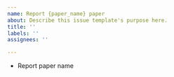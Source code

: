 ```yaml
---
name: Report {paper_name} paper
about: Describe this issue template's purpose here.
title: ''
labels: ''
assignees: ''

---
```


* Report paper name
